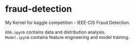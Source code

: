 # fraud-detection

My Kernel for kaggle competition - IEEE-CIS Fraud Detection. <br>

`EDA.ipynb` contains data and distribution analysis.<br>
`Model.ipynb` contains feature engineering and model training.<br>
